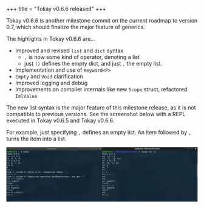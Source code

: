 +++
title = "Tokay v0.6.6 released"
+++

Tokay v0.6.6 is another milestone commit on the current roadmap to version 0.7, which should finalize the major feature of generics.

The highlights in Tokay v0.6.6 are...

<!-- more -->

- Improved and revised `list` and `dict` syntax
  - `,` is now some kind of operator, denoting a list
  - just `()` defines the empty dict, and just `,` the empty list.
- Implementation and use of `Keyword<P>`
- `Empty` and `Void` clarification
- Improved logging and debug
- Improvements on compiler internals like new `Scope` struct, refactored `ImlValue`

The new list syntax is the major feature of this milestone release, as it is not compatible to previous versions.
See the screenshot below with a REPL executed in Tokay v0.6.5 and Tokay v0.6.6.

For example, just specifying `,` defines an empty list. An item followed by `,` turns the item into a list.

[![Two consoles besides showing differences between v0.6.5 and v0.6.6](/news/2024-06-19-tokay_v0.6.6.jpg)](/news/2024-06-19-tokay_v0.6.6.jpg)
